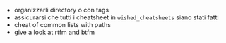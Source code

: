 - organizzarli directory o con tags
- assicurarsi che tutti i cheatsheet in `wished_cheatsheets` siano stati fatti
- cheat of common lists with paths
- give a look at rtfm and btfm
